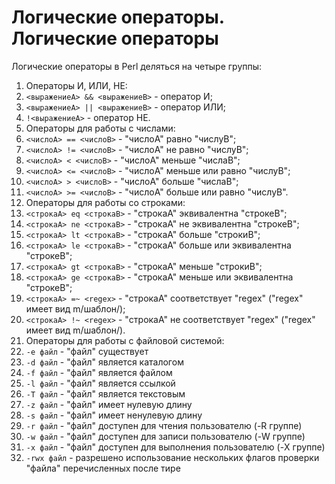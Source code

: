 Логические операторы.
Логические операторы
====================

Логические операторы в Perl деляться на четыре группы:

1. Операторы И, ИЛИ, НЕ:
  1. `<выражениеA> && <выражениеB>` - оператор И;
  1. `<выражениеA> || <выражениеB>` - оператор ИЛИ;
  1. `!<выражениеA>` - оператор НЕ.
1. Операторы для работы с числами:
  1. `<числоA> == <числоB>` - "числоA" равно "числуB";
  1. `<числоA> != <числоB>` - "числоA" не равно "числуB";
  1. `<числоA> < <числоB>` - "числоA" меньше "числаB";
  1. `<числоA> <= <числоB>` - "числоA" меньше или равно "числуB";
  1. `<числоA> > <числоB>` - "числоA" больше "числаB";
  1. `<числоA> >= <числоB>` - "числоA" больше или равно "числуB".
1. Операторы для работы со строками:
  1. `<строкаA> eq <строкаB>` - "строкаA" эквивалентна "строкеB";
  1. `<строкаA> ne <строкаB>` - "строкаA" не эквивалентна "строкеB";
  1. `<строкаA> lt <строкаB>` - "строкаA" больше "строкиB";
  1. `<строкаA> le <строкаB>` - "строкаA" больше или эквивалентна "строкеB";
  1. `<строкаA> gt <строкаB>` - "строкаA" меньше "строкиB";
  1. `<строкаA> ge <строкаB>` - "строкаA" меньше или эквивалентна "строкеB";
  1. `<строкаA> =~ <regex>` - "строкаA" соответствует "regex" ("regex" имеет вид m/шаблон/);
  1. `<строкаA> !~ <regex>` - "строкаA" не соответствует "regex" ("regex" имеет вид m/шаблон/).
1. Операторы для работы с файловой системой:
  1. `-e файл` - "файл" существует
  1. `-d файл` - "файл" является каталогом
  1. `-f файл` - "файл" является файлом
  1. `-l файл` - "файл" является ссылкой
  1. `-T файл` - "файл" является текстовым
  1. `-z файл` - "файл" имеет нулевую длину
  1. `-s файл` - "файл" имеет ненулевую длину
  1. `-r файл` - "файл" доступен для чтения пользователю (-R группе)
  1. `-w файл` - "файл" доступен для записи пользователю (-W группе)
  1. `-x файл` - "файл" доступен для выполнения пользователю (-X группе)
  1. `-rwx файл` - разрешено использование нескольких флагов проверки "файла" перечисленных после тире
